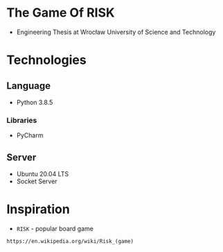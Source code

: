 # The Game Of RISK
* Engineering Thesis at Wrocław University of Science and Technology

# Technologies

## Language

* Python 3.8.5

### Libraries
* PyCharm
## Server
* Ubuntu 20.04 LTS
* Socket Server
# Inspiration
* `RISK` - popular board game
```
https://en.wikipedia.org/wiki/Risk_(game)
```
